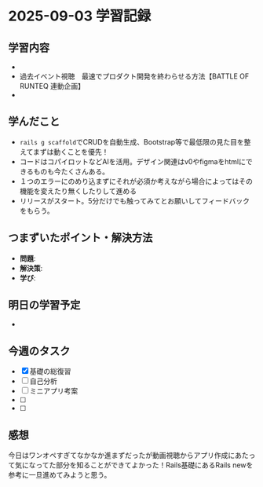 # 2025-09-03 学習記録

## 学習内容
- 
- 過去イベント視聴　最速でプロダクト開発を終わらせる方法【BATTLE OF RUNTEQ 連動企画】
-

## 学んだこと
- `rails g scaffold`でCRUDを自動生成、Bootstrap等で最低限の見た目を整えてまずは動くことを優先！
- コードはコパイロットなどAIを活用。デザイン関連はv0やfigmaをhtmlにできるものも今たくさんある。
- １つのエラーにのめり込まずにそれが必須か考えながら場合によってはその機能を変えたり無くしたりして進める
- リリースがスタート。5分だけでも触ってみてとお願いしてフィードバックをもらう。

## つまずいたポイント・解決方法
- **問題**:
- **解決策**:
- **学び**:

## 明日の学習予定
-

## 今週のタスク
- [x] 基礎の総復習
- [ ] 自己分析
- [ ] ミニアプリ考案
- [ ] 
- [ ] 

## 感想
今日はワンオペすぎてなかなか進まずだったが動画視聴からアプリ作成にあたって気になってた部分を知ることができてよかった！Rails基礎にあるRails newを参考に一旦進めてみようと思う。
